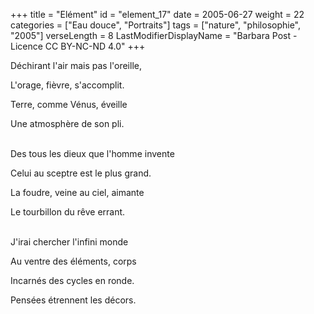 +++
title = "Elément"
id = "element_17"
date = 2005-06-27
weight = 22
categories = ["Eau douce", "Portraits"]
tags = ["nature", "philosophie", "2005"]
verseLength = 8
LastModifierDisplayName = "Barbara Post - Licence CC BY-NC-ND 4.0"
+++

Déchirant l'air mais pas l'oreille,

L'orage, fièvre, s'accomplit.

Terre, comme Vénus, éveille

Une atmosphère de son pli.

 \
Des tous les dieux que l'homme invente

Celui au sceptre est le plus grand.

La foudre, veine au ciel, aimante

Le tourbillon du rêve errant.

 \
J'irai chercher l'infini monde

Au ventre des éléments, corps

Incarnés des cycles en ronde.

Pensées étrennent les décors.
